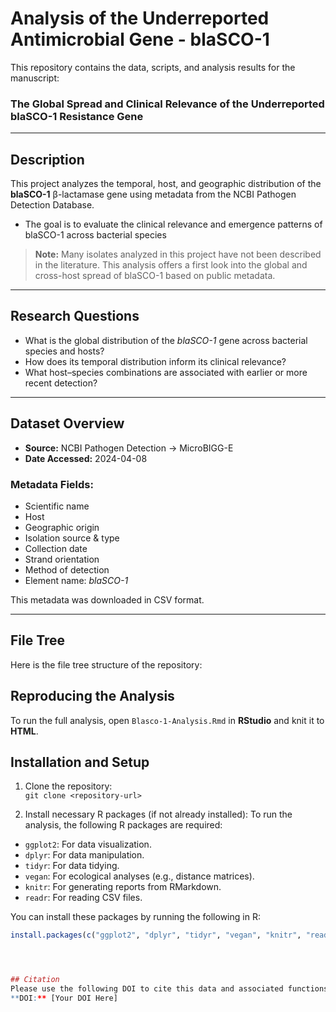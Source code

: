 # Analysis of the Underreported Antimicrobial Gene - blaSCO-1

This repository contains the data, scripts, and analysis results for the manuscript:

### **The Global Spread and Clinical Relevance of the Underreported blaSCO-1 Resistance Gene**

---

## Description

This project analyzes the temporal, host, and geographic distribution of the **blaSCO-1** β-lactamase gene using metadata from the NCBI Pathogen Detection Database. 

- The goal is to evaluate the clinical relevance and emergence patterns of blaSCO-1 across bacterial species

> **Note:** Many isolates analyzed in this project have not been described in the literature. This analysis offers a first look into the global and cross-host spread of blaSCO-1 based on public metadata.

---

## Research Questions

- What is the global distribution of the *blaSCO-1* gene across bacterial species and hosts?
- How does its temporal distribution inform its clinical relevance?
- What host–species combinations are associated with earlier or more recent detection?

---

## Dataset Overview

- **Source:** NCBI Pathogen Detection → MicroBIGG-E
- **Date Accessed:** 2024-04-08

### Metadata Fields:
- Scientific name  
- Host  
- Geographic origin  
- Isolation source & type  
- Collection date  
- Strand orientation  
- Method of detection  
- Element name: *blaSCO-1*

This metadata was downloaded in CSV format.

---
  


## File Tree
Here is the file tree structure of the repository:


## Reproducing the Analysis

To run the full analysis, open `Blasco-1-Analysis.Rmd` in **RStudio** and knit it to **HTML**.

## Installation and Setup

1. Clone the repository:  
   `git clone <repository-url>`
   
2. Install necessary R packages (if not already installed):
To run the analysis, the following R packages are required:
- `ggplot2`: For data visualization.
- `dplyr`: For data manipulation.
- `tidyr`: For data tidying.
- `vegan`: For ecological analyses (e.g., distance matrices).
- `knitr`: For generating reports from RMarkdown.
- `readr`: For reading CSV files.

You can install these packages by running the following in R:
```r
install.packages(c("ggplot2", "dplyr", "tidyr", "vegan", "knitr", "readr"))




## Citation
Please use the following DOI to cite this data and associated functions/analyses.  
**DOI:** [Your DOI Here]
